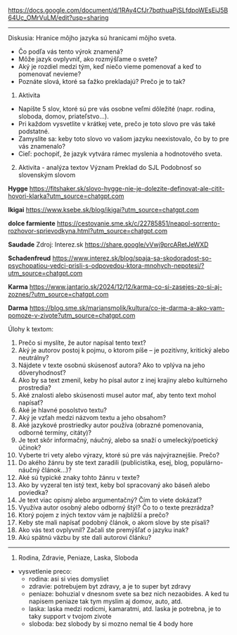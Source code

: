 https://docs.google.com/document/d/1RAy4CfJr7bqthuaPjSLfdpoWEsEiJ5B64Uc_OMrVuLM/edit?usp=sharing

---

Diskusia: Hranice môjho jazyka sú hranicami môjho sveta.
- Čo podľa vás tento výrok znamená?
- Môže jazyk ovplyvniť, ako rozmýšľame o svete?
- Aký je rozdiel medzi tým, keď niečo vieme pomenovať a keď to pomenovať nevieme?
- Poznáte slová, ktoré sa ťažko prekladajú? Prečo je to tak?

1. Aktivita

- Napíšte 5 slov, ktoré sú pre vás osobne veľmi dôležité (napr. rodina, sloboda, domov, priateľstvo...).
- Pri každom vysvetlite v krátkej vete, prečo je toto slovo pre vás také podstatné.
- Zamyslite sa: keby toto slovo vo vašom jazyku neexistovalo, čo by to pre vás znamenalo?
- Cieľ: pochopiť, že jazyk vytvára rámec myslenia a hodnotového sveta.


2. Aktivita - analýza textov 
 Význam
 Preklad do SJL
 Podobnosť so slovenským slovom


**Hygge**
https://fitshaker.sk/slovo-hygge-nie-je-dolezite-definovat-ale-citit-hovori-klarka?utm_source=chatgpt.com

**Ikigai**
https://www.ksebe.sk/blog/ikigai?utm_source=chatgpt.com

**dolce farmiente**
https://cestovanie.sme.sk/c/22785851/neapol-sorrento-rozhovor-sprievodkyna.html?utm_source=chatgpt.com

**Saudade**
Zdroj: Interez.sk https://share.google/vVwj9prcARetJeWXD

**Schadenfreud**
https://www.interez.sk/blog/spaja-sa-skodoradost-so-psychopatiou-vedci-prisli-s-odpovedou-ktora-mnohych-nepotesi/?utm_source=chatgpt.com

**Karma**
https://www.jantario.sk/2024/12/12/karma-co-si-zasejes-zo-si-aj-zoznes/?utm_source=chatgpt.com

**Darma**
https://blog.sme.sk/mariansmolik/kultura/co-je-darma-a-ako-vam-pomoze-v-zivote?utm_source=chatgpt.com

Úlohy k textom:

1. Prečo si myslíte, že autor napísal tento text?
2. Aký je autorov postoj k pojmu, o ktorom píše – je pozitívny, kritický alebo neutrálny?
3. Nájdete v texte osobnú skúsenosť autora? Ako to vplýva na jeho dôveryhodnosť?
4. Ako by sa text zmenil, keby ho písal autor z inej krajiny alebo kultúrneho prostredia?
5. Aké znalosti alebo skúsenosti musel autor mať, aby tento text mohol napísať?
6. Aké je hlavné posolstvo textu?
7. Aký je vzťah medzi názvom textu a jeho obsahom?
8. Aké jazykové prostriedky autor používa (obrazné pomenovania, odborné termíny, citáty)?
9. Je text skôr informačný, náučný, alebo sa snaží o umelecký/poetický účinok?
10. Vyberte tri vety alebo výrazy, ktoré sú pre vás najvýraznejšie. Prečo?
11. Do akého žánru by ste text zaradili (publicistika, esej, blog, populárno-náučný článok…)?
12. Aké sú typické znaky tohto žánru v texte?
13. Ako by vyzeral ten istý text, keby bol spracovaný ako báseň alebo poviedka?
14. Je text viac opisný alebo argumentačný? Čím to viete dokázať?
15. Využíva autor osobný alebo odborný štýl? Čo to o texte prezrádza?
16. Ktorý pojem z iných textov vám je najbližší a prečo?
17. Keby ste mali napísať podobný článok, o akom slove by ste písali?
18. Ako vás text ovplyvnil? Začali ste premýšľať o jazyku inak?
19. Akú spätnú väzbu by ste dali autorovi článku?


---

1. Rodina, Zdravie, Peniaze, Laska, Sloboda
- vysvetlenie preco:
  - rodina: asi si vies domysliet
  - zdravie: potrebujem byt zdravy, a je to super byt zdravy
  - peniaze: bohuzial v dnesnom svete sa bez nich nezaobides. A ked tu napisem peniaze tak tym myslim aj domov, auto, atd.
  - laska: laska medzi rodicmi, kamaratmi, atd. laska je potrebna, je to taky support v tvojom zivote
  - sloboda: bez slobody by si mozno nemal tie 4 body hore
